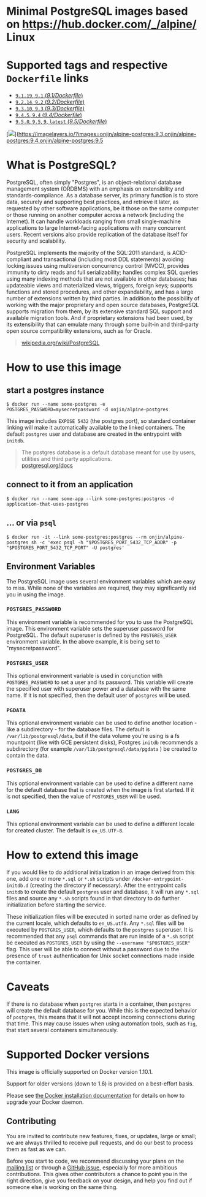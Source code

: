 # Minimal PostgreSQL images based on https://hub.docker.com/_/alpine/ Linux

# Supported tags and respective `Dockerfile` links

- [`9.1.19`, `9.1` (*9.1/Dockerfile*)](https://github.com/onjin/docker-alpine-postgres/blob/916a840510b481e7d3f0f74fa04fde3edfdfbd04/9.1/Dockerfile)
- [`9.2.14`, `9.2` (*9.2/Dockerfile*)](https://github.com/onjin/docker-alpine-postgres/blob/916a840510b481e7d3f0f74fa04fde3edfdfbd04/9.2/Dockerfile)
- [`9.3.10`, `9.3` (*9.3/Dockerfile*)](https://github.com/onjin/docker-alpine-postgres/blob/916a840510b481e7d3f0f74fa04fde3edfdfbd04/9.3/Dockerfile)
- [`9.4.5`, `9.4` (*9.4/Dockerfile*)](https://github.com/onjin/docker-alpine-postgres/blob/916a840510b481e7d3f0f74fa04fde3edfdfbd04/9.4/Dockerfile)
- [`9.5.0`, `9.5`, `9`, `latest` (*9.5/Dockerfile*)](https://github.com/onjin/docker-alpine-postgres/blob/916a840510b481e7d3f0f74fa04fde3edfdfbd04/9.5/Dockerfile)

[![](https://badge.imagelayers.io/onjin/alpine-postgres:latest.svg)](https://imagelayers.io/?images=onjin/alpine-postgres:9.3,onjin/alpine-postgres:9.4,onjin/alpine-postgres:9.5

# What is PostgreSQL?

PostgreSQL, often simply "Postgres", is an object-relational database management system (ORDBMS) with an emphasis on extensibility and standards-compliance. As a database server, its primary function is to store data, securely and supporting best practices, and retrieve it later, as requested by other software applications, be it those on the same computer or those running on another computer across a network (including the Internet). It can handle workloads ranging from small single-machine applications to large Internet-facing applications with many concurrent users. Recent versions also provide replication of the database itself for security and scalability.

PostgreSQL implements the majority of the SQL:2011 standard, is ACID-compliant and transactional (including most DDL statements) avoiding locking issues using multiversion concurrency control (MVCC), provides immunity to dirty reads and full serializability; handles complex SQL queries using many indexing methods that are not available in other databases; has updateable views and materialized views, triggers, foreign keys; supports functions and stored procedures, and other expandability, and has a large number of extensions written by third parties. In addition to the possibility of working with the major proprietary and open source databases, PostgreSQL supports migration from them, by its extensive standard SQL support and available migration tools. And if proprietary extensions had been used, by its extensibility that can emulate many through some built-in and third-party open source compatibility extensions, such as for Oracle.

> [wikipedia.org/wiki/PostgreSQL](https://en.wikipedia.org/wiki/PostgreSQL)

# How to use this image

## start a postgres instance

```console
$ docker run --name some-postgres -e POSTGRES_PASSWORD=mysecretpassword -d onjin/alpine-postgres
```

This image includes `EXPOSE 5432` (the postgres port), so standard container linking will make it automatically available to the linked containers. The default `postgres` user and database are created in the entrypoint with `initdb`.

> The postgres database is a default database meant for use by users, utilities and third party applications.  
> [postgresql.org/docs](http://www.postgresql.org/docs/9.3/interactive/app-initdb.html)

## connect to it from an application

```console
$ docker run --name some-app --link some-postgres:postgres -d application-that-uses-postgres
```

## ... or via `psql`

```console
$ docker run -it --link some-postgres:postgres --rm onjin/alpine-postgres sh -c 'exec psql -h "$POSTGRES_PORT_5432_TCP_ADDR" -p "$POSTGRES_PORT_5432_TCP_PORT" -U postgres'
```

## Environment Variables

The PostgreSQL image uses several environment variables which are easy to miss. While none of the variables are required, they may significantly aid you in using the image.

### `POSTGRES_PASSWORD`

This environment variable is recommended for you to use the PostgreSQL image. This environment variable sets the superuser password for PostgreSQL. The default superuser is defined by the `POSTGRES_USER` environment variable. In the above example, it is being set to "mysecretpassword".

### `POSTGRES_USER`

This optional environment variable is used in conjunction with `POSTGRES_PASSWORD` to set a user and its password. This variable will create the specified user with superuser power and a database with the same name. If it is not specified, then the default user of `postgres` will be used.

### `PGDATA`

This optional environment variable can be used to define another location - like a subdirectory - for the database files. The default is `/var/lib/postgresql/data`, but if the data volume you're using is a fs mountpoint (like with GCE persistent disks), Postgres `initdb` recommends a subdirectory (for example `/var/lib/postgresql/data/pgdata` ) be created to contain the data.

### `POSTGRES_DB`

This optional environment variable can be used to define a different name for the default database that is created when the image is first started. If it is not specified, then the value of `POSTGRES_USER` will be used.

### `LANG`

This optional environment variable can be used to define a different locale for created cluster. The default is `en_US.UTF-8`.

# How to extend this image

If you would like to do additional initialization in an image derived from this one, add one or more `*.sql` or `*.sh` scripts under `/docker-entrypoint-initdb.d` (creating the directory if necessary). After the entrypoint calls `initdb` to create the default `postgres` user and database, it will run any `*.sql` files and source any `*.sh` scripts found in that directory to do further initialization before starting the service.

These initialization files will be executed in sorted name order as defined by the current locale, which defaults to `en_US.utf8`. Any `*.sql` files will be executed by `POSTGRES_USER`, which defaults to the `postgres` superuser. It is recommended that any `psql` commands that are run inside of a `*.sh` script be executed as `POSTGRES_USER` by using the `--username "$POSTGRES_USER"` flag. This user will be able to connect without a password due to the presence of `trust` authentication for Unix socket connections made inside the container.

# Caveats

If there is no database when `postgres` starts in a container, then `postgres` will create the default database for you. While this is the expected behavior of `postgres`, this means that it will not accept incoming connections during that time. This may cause issues when using automation tools, such as `fig`, that start several containers simultaneously.

# Supported Docker versions

This image is officially supported on Docker version 1.10.1.

Support for older versions (down to 1.6) is provided on a best-effort basis.

Please see [the Docker installation documentation](https://docs.docker.com/installation/) for details on how to upgrade your Docker daemon.

## Contributing

You are invited to contribute new features, fixes, or updates, large or small; we are always thrilled to receive pull requests, and do our best to process them as fast as we can.

Before you start to code, we recommend discussing your plans on the [mailing list](http://www.postgresql.org/community/lists/subscribe/) or through a [GitHub issue](https://github.com/onjin/docker-alpine-postgres/issues), especially for more ambitious contributions. This gives other contributors a chance to point you in the right direction, give you feedback on your design, and help you find out if someone else is working on the same thing.

